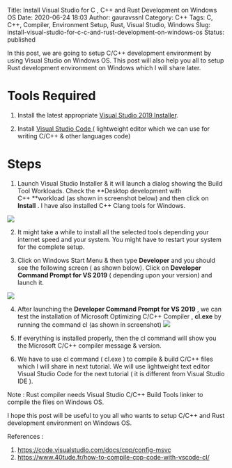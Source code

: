 Title: Install Visual Studio for C , C++ and Rust Development on Windows OS
Date: 2020-06-24 18:03
Author: gauravssnl
Category: C++
Tags: C, C++, Compiler, Environment Setup, Rust, Visual Studio, Windows
Slug: install-visual-studio-for-c-c-and-rust-development-on-windows-os
Status: published

In this post, we are going to setup C/C++ development environment by using Visual Studio on Windows OS. This post will also help you all to setup Rust development environment on Windows which I will share later.

# Tools Required 

1.  Install the latest appropriate [Visual Studio 2019 Installer](https://visualstudio.microsoft.com/downloads/#other).

2.  Install [Visual Studio Code ](https://code.visualstudio.com/download#)( lightweight editor which we can use for writing C/C++ & other languages code)


# Steps 

1. Launch Visual Studio Installer & it will launch a dialog showing the Build Tool Workloads. Check the **Desktop development with C++ **workload (as shown in screenshot below) and then click on **Install** . I have also installed C++ Clang tools for Windows.

![](https://gauravssnl.files.wordpress.com/2020/06/image.png?w=1024)

2. It might take a while to install all the selected tools depending your internet speed and your system. You might have to restart your system for the complete setup.

3. Click on Windows Start Menu & then type **Developer** and you should see the following screen ( as shown below). Click on **Developer Command Prompt for VS 2019** ( depending upon your version) and launch it.

![](https://gauravssnl.files.wordpress.com/2020/06/image-2.png?w=401)


4. After launching the **Developer Command Prompt for VS 2019** , we can test the installation of Microsoft Optimizing C/C++ Compiler , **cl.exe** by running the command cl (as shown in screenshot)
![](https://gauravssnl.files.wordpress.com/2020/06/image-3.png?w=1024)

5. If everything is installed properly, then the cl command will show you the Microsoft C/C++ compiler message & version.

6. We have to use cl command ( cl.exe ) to compile & build C/C++ files which I will share in next tutorial. We will use lightweight text editor Visual Studio Code for the next tutorial ( it is different from Visual Studio IDE ).

Note : Rust compiler needs Visual Studio C/C++ Build Tools linker to compile the files on Windows OS.

I hope this post will be useful to you all who wants to setup C/C++ and Rust development environment on Windows OS.

References :

1.  <https://code.visualstudio.com/docs/cpp/config-msvc>
2.  <https://www.40tude.fr/how-to-compile-cpp-code-with-vscode-cl/>

